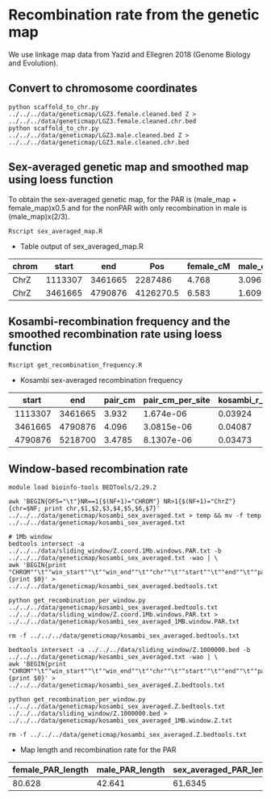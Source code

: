 # Recombination rate from the genetic map

We use linkage map data from Yazid and Ellegren 2018 (Genome Biology and Evolution).  

## Convert to chromosome coordinates
`python scaffold_to_chr.py ../../../data/geneticmap/LGZ3.female.cleaned.bed Z > ../../../data/geneticmap/LGZ3.female.cleaned.chr.bed` <br>
`python scaffold_to_chr.py ../../../data/geneticmap/LGZ3.male.cleaned.bed Z > ../../../data/geneticmap/LGZ3.male.cleaned.chr.bed`

## Sex-averaged genetic map and smoothed map using loess function
To obtain the sex-averaged genetic map, for the PAR is (male_map + female_map)x0.5
and for the nonPAR with only recombination in male is (male_map)x(2/3).

`Rscript sex_averaged_map.R`

- Table output of sex_averaged_map.R

| chrom | start | end | Pos | female_cM | male_cM | sex_averaged_cM | first_scaffold | second_scaffold | scaffold_start | scaffold_end | female_smoothed25 | male_smoothed25 | sex_averaged_smoothed25 |
| ----- | ----- | --- | --- | --------- | ------- | --------------- | -------------- | --------------- | -------------- | ------------ | ----------------- | --------------- | ----------------------- |
| ChrZ | 1113307 | 3461665 |2287486 | 4.768 | 3.096 | 3.932 | superscaffold26 | superscaffold26 | 1113307 | 3461665 | 6.535 | 3.707 | 5.121 |
| ChrZ | 3461665 | 4790876 |4126270.5 | 6.583 | 1.609 | 4.096 | superscaffold26 | superscaffold26 | 3461665 | 4790876 | 5.401 | 2.986 | 4.194 |

## Kosambi-recombination frequency and the smoothed recombination rate using loess function

`Rscript get_recombination_frequency.R` 

- Kosambi sex-averaged recombination frequency
 
| start |  end    | pair_cm |pair_cm_per_site     |   kosambi_r_length_region| kosambi_r_per_site   |   length_region|
| ----- | ------- | ------- | ------------------- | ------------------------ | -------------------- | -------------- |
| 1113307 |3461665| 3.932  | 1.674e-06  |  0.03924    |  1.6709e-08 |   2348358|
| 3461665 |4790876 |4.096  | 3.0815e-06  |  0.04087    |  3.0746e-08 |   1329211|
| 4790876 |5218700 |3.4785 | 8.1307e-06  |  0.03473    |  8.1177e-08  |  427824|

## Window-based recombination rate

```
module load bioinfo-tools BEDTools/2.29.2

awk 'BEGIN{OFS="\t"}NR==1{$(NF+1)="CHROM"} NR>1{$(NF+1)="ChrZ"} {chr=$NF; print chr,$1,$2,$3,$4,$5,$6,$7}' ../../../data/geneticmap/kosambi_sex_averaged.txt > temp && mv -f temp ../../../data/geneticmap/kosambi_sex_averaged.txt

# 1Mb window
bedtools intersect -a ../../../data/sliding_window/Z.coord.1Mb.windows.PAR.txt -b ../../../data/geneticmap/kosambi_sex_averaged.txt -wao | \
awk 'BEGIN{print "CHROM""\t""win_start""\t""win_end""\t""chr""\t""start""\t""end""\t""pair_cm""\t""pair_cm_per_site""\t""kosambi_r_length_region""\t""kosambi_r_per_site""\t""length_region"}{print $0}' > ../../../data/geneticmap/kosambi_sex_averaged.bedtools.txt

python get_recombination_per_window.py ../../../data/geneticmap/kosambi_sex_averaged.bedtools.txt ../../../data/sliding_window/Z.coord.1Mb.windows.PAR.txt > ../../../data/geneticmap/kosambi_sex_averaged_1MB.window.PAR.txt

rm -f ../../../data/geneticmap/kosambi_sex_averaged.bedtools.txt 

bedtools intersect -a ../../../data/sliding_window/Z.1000000.bed -b ../../../data/geneticmap/kosambi_sex_averaged.txt -wao | \
awk 'BEGIN{print "CHROM""\t""win_start""\t""win_end""\t""chr""\t""start""\t""end""\t""pair_cm""\t""pair_cm_per_site""\t""kosambi_r_length_region""\t""kosambi_r_per_site""\t""length_region"}{print $0}' > ../../../data/geneticmap/kosambi_sex_averaged.Z.bedtools.txt

python get_recombination_per_window.py ../../../data/geneticmap/kosambi_sex_averaged.Z.bedtools.txt ../../../data/sliding_window/Z.1000000.bed > ../../../data/geneticmap/kosambi_sex_averaged_1MB.window.Z.txt

rm -f ../../../data/geneticmap/kosambi_sex_averaged.Z.bedtools.txt 
```

- Map length and recombination rate for the PAR

| female_PAR_length | male_PAR_length | sex_averaged_PAR_length | female_PAR_r | male_PAR_r | sex_averaged_PAR_r |
| ----------------- | --------------- | ----------------------- | ------------ | ---------- | ------------------ |
| 80.628 | 42.641 | 61.6345 | 0.462 | 0.346 | 0.422 |
